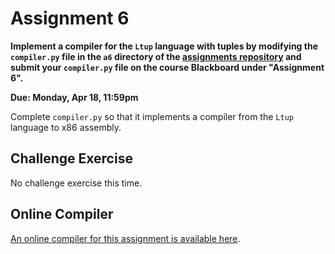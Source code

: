 # Assignment 6

**Implement a compiler for the `Ltup` language with tuples by
modifying the `compiler.py` file in the `a6` directory of the
[assignments repository](https://github.com/jnear/cs202-assignments)
and submit your `compiler.py` file on the course Blackboard under
"Assignment 6".**

**Due: Monday, Apr 18, 11:59pm**

Complete `compiler.py` so that it implements a compiler from the `Ltup`
language to x86 assembly. 

## Challenge Exercise

No challenge exercise this time.

## Online Compiler

[An online compiler for this assignment is available
here](http://jnear.w3.uvm.edu/cs202/compiler-a6.php).
